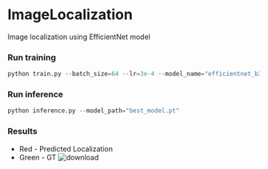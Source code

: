 # ImageLocalization

Image localization using EfficientNet model

### Run training 
```python
python train.py --batch_size=64 --lr=3e-4 --model_name="efficientnet_b3a"
```

### Run inference
```python
python inference.py --model_path="best_model.pt"
```
### Results
* Red - Predicted Localization
* Green - GT
![download](https://user-images.githubusercontent.com/50166164/208833218-ce916470-b9c7-457b-9549-ad5118330432.png)
